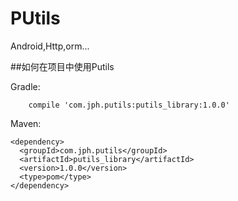 # PUtils
Android,Http,orm...


##如何在项目中使用Putils  

Gradle:
```
    compile 'com.jph.putils:putils_library:1.0.0'
```

Maven:
```
<dependency>
  <groupId>com.jph.putils</groupId>
  <artifactId>putils_library</artifactId>
  <version>1.0.0</version>
  <type>pom</type>
</dependency>
```

